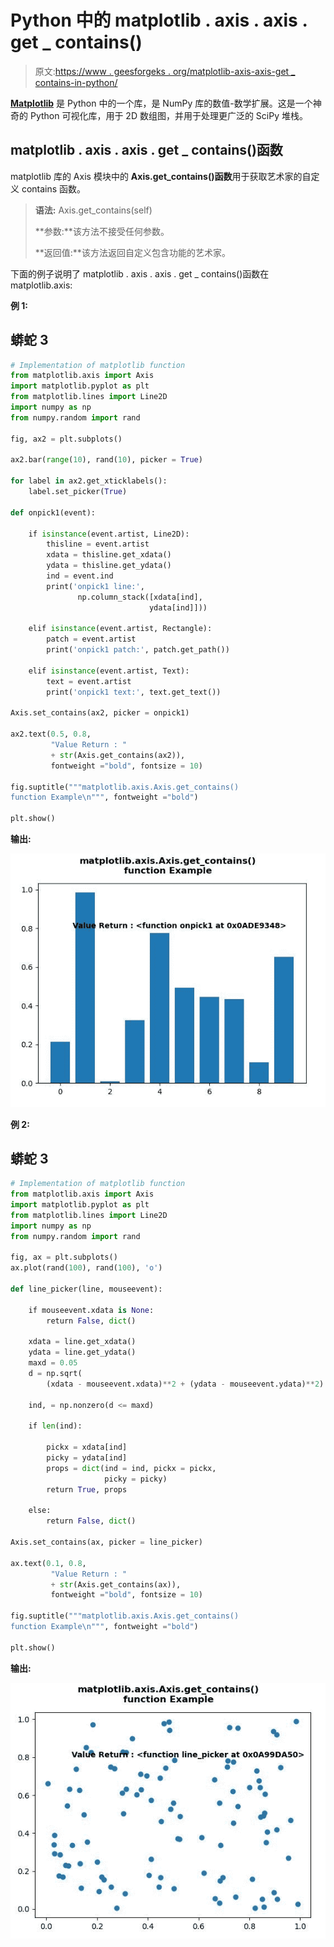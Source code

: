 # Python 中的 matplotlib . axis . axis . get _ contains()

> 原文:[https://www . geesforgeks . org/matplotlib-axis-axis-get _ contains-in-python/](https://www.geeksforgeeks.org/matplotlib-axis-axis-get_contains-in-python/)

[**Matplotlib**](https://www.geeksforgeeks.org/python-introduction-matplotlib/) 是 Python 中的一个库，是 NumPy 库的数值-数学扩展。这是一个神奇的 Python 可视化库，用于 2D 数组图，并用于处理更广泛的 SciPy 堆栈。

## matplotlib . axis . axis . get _ contains()函数

matplotlib 库的 Axis 模块中的 **Axis.get_contains()函数**用于获取艺术家的自定义 contains 函数。

> **语法:** Axis.get_contains(self)
> 
> **参数:**该方法不接受任何参数。
> 
> **返回值:**该方法返回自定义包含功能的艺术家。

下面的例子说明了 matplotlib . axis . axis . get _ contains()函数在 matplotlib.axis:

**例 1:**

## 蟒蛇 3

```py
# Implementation of matplotlib function
from matplotlib.axis import Axis
import matplotlib.pyplot as plt  
from matplotlib.lines import Line2D  
import numpy as np  
from numpy.random import rand  

fig, ax2 = plt.subplots()  

ax2.bar(range(10), rand(10), picker = True)  

for label in ax2.get_xticklabels():   
    label.set_picker(True)  

def onpick1(event):  

    if isinstance(event.artist, Line2D):  
        thisline = event.artist  
        xdata = thisline.get_xdata()  
        ydata = thisline.get_ydata()  
        ind = event.ind  
        print('onpick1 line:',  
               np.column_stack([xdata[ind],   
                               ydata[ind]]))  

    elif isinstance(event.artist, Rectangle):  
        patch = event.artist  
        print('onpick1 patch:', patch.get_path())  

    elif isinstance(event.artist, Text):  
        text = event.artist  
        print('onpick1 text:', text.get_text()) 

Axis.set_contains(ax2, picker = onpick1) 

ax2.text(0.5, 0.8,  
         "Value Return : "
         + str(Axis.get_contains(ax2)),   
         fontweight ="bold", fontsize = 10) 

fig.suptitle("""matplotlib.axis.Axis.get_contains()
function Example\n""", fontweight ="bold")  

plt.show()
```

**输出:**

![](img/0ba9430cba58f937f988ae65fb86081f.png)

**例 2:**

## 蟒蛇 3

```py
# Implementation of matplotlib function
from matplotlib.axis import Axis
import matplotlib.pyplot as plt  
from matplotlib.lines import Line2D  
import numpy as np  
from numpy.random import rand  

fig, ax = plt.subplots()  
ax.plot(rand(100), rand(100), 'o')  

def line_picker(line, mouseevent):  

    if mouseevent.xdata is None:  
        return False, dict()  

    xdata = line.get_xdata()  
    ydata = line.get_ydata()  
    maxd = 0.05
    d = np.sqrt(  
        (xdata - mouseevent.xdata)**2 + (ydata - mouseevent.ydata)**2)  

    ind, = np.nonzero(d <= maxd)  

    if len(ind):  

        pickx = xdata[ind]  
        picky = ydata[ind]  
        props = dict(ind = ind, pickx = pickx,
                     picky = picky)  
        return True, props  

    else:  
        return False, dict()  

Axis.set_contains(ax, picker = line_picker) 

ax.text(0.1, 0.8,  
         "Value Return : "
         + str(Axis.get_contains(ax)),   
         fontweight ="bold", fontsize = 10)

fig.suptitle("""matplotlib.axis.Axis.get_contains()
function Example\n""", fontweight ="bold")  

plt.show()
```

**输出:**

![](img/919451d586347d24dec6d8f5276e08d9.png)